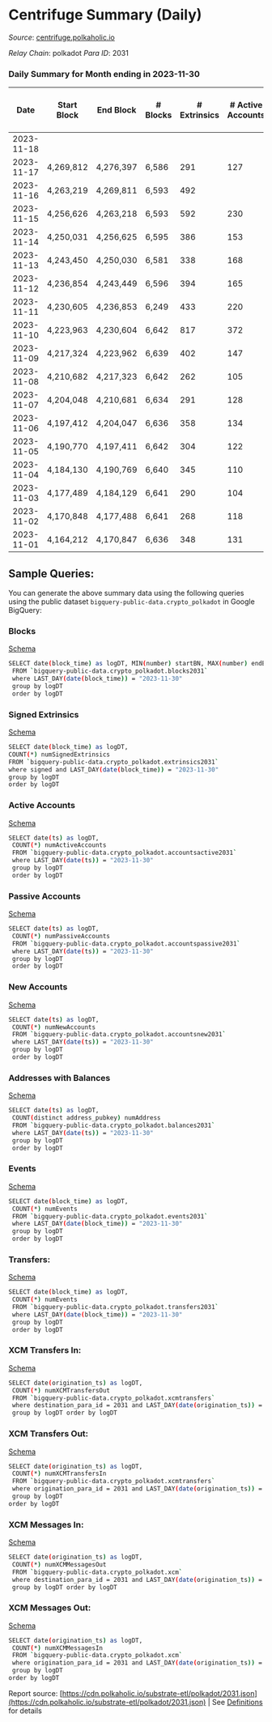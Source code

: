 # Centrifuge Summary (Daily)

_Source_: [centrifuge.polkaholic.io](https://centrifuge.polkaholic.io)

*Relay Chain*: polkadot
*Para ID*: 2031



### Daily Summary for Month ending in 2023-11-30


| Date    | Start Block | End Block | # Blocks | # Extrinsics | # Active Accounts | # Passive Accounts | # New Accounts | # Addresses | # Events  | # Transfers ($USD) | # XCM Transfers In ($USD) | # XCM Transfers Out ($USD) | # XCM In | # XCM Out | Issues |
|---------|-------------|-----------|----------|--------------|-------------------|--------------------|----------------|-------------|-----------|--------------------|---------------------------|----------------------------|----------|-----------|--------|
| 2023-11-18 |  |  |  |  |  |  |  |  |  |   |   |   |  |  |  |
| 2023-11-17 | 4,269,812 | 4,276,397 | 6,586 | 291 | 127 | 29 |  | 47,683 | 17,052 | 259 ($2,554,377.69) |   |   | 12 | 15 |  |
| 2023-11-16 | 4,263,219 | 4,269,811 | 6,593 | 492 |  |  |  |  | 18,672 | 445 ($1,435,220.31) |   |   | 29 | 33 |  |
| 2023-11-15 | 4,256,626 | 4,263,218 | 6,593 | 592 | 230 | 118 | 128 | 47,632 | 19,415 | 550  |   |   | 15 | 26 |  |
| 2023-11-14 | 4,250,031 | 4,256,625 | 6,595 | 386 | 153 | 33 | 32 | 47,507 | 17,845 | 335  |   |   | 26 | 41 |  |
| 2023-11-13 | 4,243,450 | 4,250,030 | 6,581 | 338 | 168 | 45 | 30 | 47,477 | 17,450 | 288  |   |   | 9 | 21 |  |
| 2023-11-12 | 4,236,854 | 4,243,449 | 6,596 | 394 | 165 | 47 | 37 | 47,449 | 18,014 | 341  |   |   | 53 | 59 |  |
| 2023-11-11 | 4,230,605 | 4,236,853 | 6,249 | 433 | 220 | 45 | 35 | 47,414 | 17,530 | 372  |   |   | 46 | 36 |  |
| 2023-11-10 | 4,223,963 | 4,230,604 | 6,642 | 817 | 372 | 64 | 66 | 47,435 | 21,481 | 544  |   |   | 41 | 42 |  |
| 2023-11-09 | 4,217,324 | 4,223,962 | 6,639 | 402 | 147 | 47 | 39 | 47,381 | 18,172 | 360  |   |   | 41 | 15 |  |
| 2023-11-08 | 4,210,682 | 4,217,323 | 6,642 | 262 | 105 | 28 |  | 47,347 | 16,923 | 230  |   |   | 26 | 20 |  |
| 2023-11-07 | 4,204,048 | 4,210,681 | 6,634 | 291 | 128 | 28 | 20 | 47,330 | 17,154 | 250  |   |   | 23 | 28 |  |
| 2023-11-06 | 4,197,412 | 4,204,047 | 6,636 | 358 | 134 | 47 | 39 | 47,316 | 17,691 | 334  |   |   | 21 | 22 |  |
| 2023-11-05 | 4,190,770 | 4,197,411 | 6,642 | 304 | 122 | 27 | 20 | 47,282 | 17,293 | 266  |   |   | 28 | 32 |  |
| 2023-11-04 | 4,184,130 | 4,190,769 | 6,640 | 345 | 110 | 40 |  | 47,263 | 17,497 | 308  |   |   | 69 | 30 |  |
| 2023-11-03 | 4,177,489 | 4,184,129 | 6,641 | 290 | 104 | 25 | 20 | 47,237 | 17,232 | 266  |   |   | 31 | 41 |  |
| 2023-11-02 | 4,170,848 | 4,177,488 | 6,641 | 268 | 118 | 36 | 21 | 47,221 | 16,962 | 223  |   |   | 24 | 16 |  |
| 2023-11-01 | 4,164,212 | 4,170,847 | 6,636 | 348 | 131 | 26 | 15 | 47,202 | 17,544 | 298  |   |   | 16 | 50 |  |

## Sample Queries:
You can generate the above summary data using the following queries using the public dataset `bigquery-public-data.crypto_polkadot` in Google BigQuery:


### Blocks 

[Schema](https://github.com/colorfulnotion/substrate-etl/blob/main/schema/blocks.json)

```bash
SELECT date(block_time) as logDT, MIN(number) startBN, MAX(number) endBN, COUNT(*) numBlocks 
 FROM `bigquery-public-data.crypto_polkadot.blocks2031`  
 where LAST_DAY(date(block_time)) = "2023-11-30" 
 group by logDT 
 order by logDT
```

### Signed Extrinsics 

[Schema](https://github.com/colorfulnotion/substrate-etl/blob/main/schema/extrinsics.json)

```bash
SELECT date(block_time) as logDT, 
COUNT(*) numSignedExtrinsics 
FROM `bigquery-public-data.crypto_polkadot.extrinsics2031`  
where signed and LAST_DAY(date(block_time)) = "2023-11-30" 
group by logDT 
order by logDT
```

### Active Accounts 

[Schema](https://github.com/colorfulnotion/substrate-etl/blob/main/schema/accountsactive.json)

```bash
SELECT date(ts) as logDT, 
 COUNT(*) numActiveAccounts 
 FROM `bigquery-public-data.crypto_polkadot.accountsactive2031` 
 where LAST_DAY(date(ts)) = "2023-11-30" 
 group by logDT 
 order by logDT
```

### Passive Accounts 

[Schema](https://github.com/colorfulnotion/substrate-etl/blob/main/schema/accountspassive.json)

```bash
SELECT date(ts) as logDT, 
 COUNT(*) numPassiveAccounts 
 FROM `bigquery-public-data.crypto_polkadot.accountspassive2031` 
 where LAST_DAY(date(ts)) = "2023-11-30" 
 group by logDT 
 order by logDT
```

### New Accounts 

[Schema](https://github.com/colorfulnotion/substrate-etl/blob/main/schema/accountsnew.json)

```bash
SELECT date(ts) as logDT, 
 COUNT(*) numNewAccounts 
 FROM `bigquery-public-data.crypto_polkadot.accountsnew2031` 
 where LAST_DAY(date(ts)) = "2023-11-30" 
 group by logDT
 order by logDT
```

### Addresses with Balances 

[Schema](https://github.com/colorfulnotion/substrate-etl/blob/main/schema/balances.json)

```bash
SELECT date(ts) as logDT,
 COUNT(distinct address_pubkey) numAddress 
 FROM `bigquery-public-data.crypto_polkadot.balances2031` 
 where LAST_DAY(date(ts)) = "2023-11-30" 
 group by logDT 
 order by logDT
```

### Events 

[Schema](https://github.com/colorfulnotion/substrate-etl/blob/main/schema/events.json)

```bash
SELECT date(block_time) as logDT, 
 COUNT(*) numEvents 
 FROM `bigquery-public-data.crypto_polkadot.events2031` 
 where LAST_DAY(date(block_time)) = "2023-11-30" 
 group by logDT 
 order by logDT
```

### Transfers:

[Schema](https://github.com/colorfulnotion/substrate-etl/blob/main/schema/transfers.json)

```bash
SELECT date(block_time) as logDT, 
 COUNT(*) numEvents 
 FROM `bigquery-public-data.crypto_polkadot.transfers2031` 
 where LAST_DAY(date(block_time)) = "2023-11-30" 
 group by logDT 
 order by logDT
```

### XCM Transfers In: 

[Schema](https://github.com/colorfulnotion/substrate-etl/blob/main/schema/xcmtransfers.json)

```bash
SELECT date(origination_ts) as logDT, 
 COUNT(*) numXCMTransfersOut 
 FROM `bigquery-public-data.crypto_polkadot.xcmtransfers` 
 where destination_para_id = 2031 and LAST_DAY(date(origination_ts)) = "2023-11-30" 
 group by logDT order by logDT
```

### XCM Transfers Out: 

[Schema](https://github.com/colorfulnotion/substrate-etl/blob/main/schema/xcmtransfers.json)

```bash
SELECT date(origination_ts) as logDT, 
 COUNT(*) numXCMTransfersIn 
 FROM `bigquery-public-data.crypto_polkadot.xcmtransfers` 
 where origination_para_id = 2031 and LAST_DAY(date(origination_ts)) = "2023-11-30" 
 group by logDT 
order by logDT
```

### XCM Messages In: 

[Schema](https://github.com/colorfulnotion/substrate-etl/blob/main/schema/xcm.json)

```bash
SELECT date(origination_ts) as logDT, 
 COUNT(*) numXCMMessagesOut 
 FROM `bigquery-public-data.crypto_polkadot.xcm` 
 where destination_para_id = 2031 and LAST_DAY(date(origination_ts)) = "2023-11-30" 
 group by logDT order by logDT
```

### XCM Messages Out: 

[Schema](https://github.com/colorfulnotion/substrate-etl/blob/main/schema/xcm.json)

```bash
SELECT date(origination_ts) as logDT, 
 COUNT(*) numXCMMessagesIn 
 FROM `bigquery-public-data.crypto_polkadot.xcm` 
 where origination_para_id = 2031 and LAST_DAY(date(origination_ts)) = "2023-11-30" 
 group by logDT 
order by logDT
```


Report source: [https://cdn.polkaholic.io/substrate-etl/polkadot/2031.json](https://cdn.polkaholic.io/substrate-etl/polkadot/2031.json) | See [Definitions](/DEFINITIONS.md) for details
